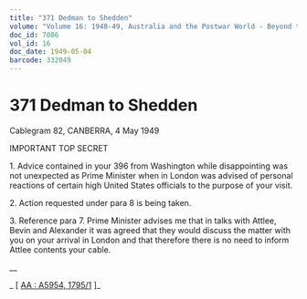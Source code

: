 ```yaml
---
title: "371 Dedman to Shedden"
volume: "Volume 16: 1948-49, Australia and the Postwar World - Beyond the Region"
doc_id: 7086
vol_id: 16
doc_date: 1949-05-04
barcode: 332049
---
```


# 371 Dedman to Shedden

Cablegram 82, CANBERRA, 4 May 1949

IMPORTANT TOP SECRET

1\. Advice contained in your 396 from Washington while disappointing was not unexpected as Prime Minister when in London was advised of personal reactions of certain high United States officials to the purpose of your visit.

2\. Action requested under para 8 is being taken.

3\. Reference para 7. Prime Minister advises me that in talks with Attlee, Bevin and Alexander it was agreed that they would discuss the matter with you on your arrival in London and that therefore there is no need to inform Attlee contents your cable.

__

_ [ [AA : A5954, 1795/1](http://www.naa.gov.au/cgi-bin/Search?O=I&Number=332049) ]_
